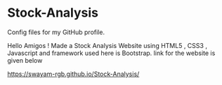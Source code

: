 # Stock-Analysis
Config files for my GitHub profile.

Hello Amigos ! 
Made a Stock Analysis Website using HTML5 , CSS3 , Javascript and framework used here is Bootstrap.
link for the website is given below 

https://swayam-rgb.github.io/Stock-Analysis/
